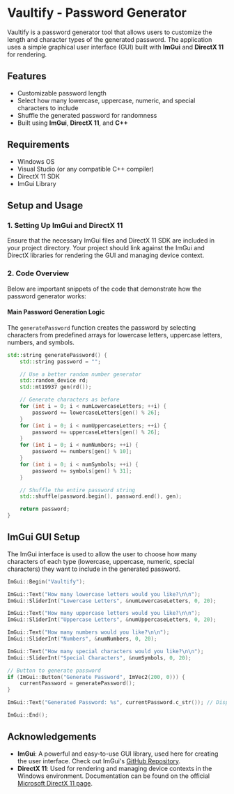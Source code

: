 # Vaultify - Password Generator

Vaultify is a password generator tool that allows users to customize the length and character types of the generated password. The application uses a simple graphical user interface (GUI) built with **ImGui** and **DirectX 11** for rendering.

## Features
- Customizable password length
- Select how many lowercase, uppercase, numeric, and special characters to include
- Shuffle the generated password for randomness
- Built using **ImGui**, **DirectX 11**, and **C++**

## Requirements
- Windows OS
- Visual Studio (or any compatible C++ compiler)
- DirectX 11 SDK
- ImGui Library

## Setup and Usage
### 1. Setting Up ImGui and DirectX 11
Ensure that the necessary ImGui files and DirectX 11 SDK are included in your project directory. Your project should link against the ImGui and DirectX libraries for rendering the GUI and managing device context.

### 2. Code Overview

Below are important snippets of the code that demonstrate how the password generator works:

#### Main Password Generation Logic
The `generatePassword` function creates the password by selecting characters from predefined arrays for lowercase letters, uppercase letters, numbers, and symbols.

```cpp
std::string generatePassword() {
    std::string password = "";

    // Use a better random number generator
    std::random_device rd;
    std::mt19937 gen(rd());

    // Generate characters as before
    for (int i = 0; i < numLowercaseLetters; ++i) {
        password += lowercaseLetters[gen() % 26];
    }
    for (int i = 0; i < numUppercaseLetters; ++i) {
        password += uppercaseLetters[gen() % 26];
    }
    for (int i = 0; i < numNumbers; ++i) {
        password += numbers[gen() % 10];
    }
    for (int i = 0; i < numSymbols; ++i) {
        password += symbols[gen() % 31];
    }

    // Shuffle the entire password string
    std::shuffle(password.begin(), password.end(), gen);

    return password;
}
```

## ImGui GUI Setup
The ImGui interface is used to allow the user to choose how many characters of each type (lowercase, uppercase, numeric, special characters) they want to include in the generated password.

```cpp
ImGui::Begin("Vaultify");

ImGui::Text("How many lowercase letters would you like?\n\n");
ImGui::SliderInt("Lowercase Letters", &numLowercaseLetters, 0, 20);

ImGui::Text("How many uppercase letters would you like?\n\n");
ImGui::SliderInt("Uppercase Letters", &numUppercaseLetters, 0, 20);

ImGui::Text("How many numbers would you like?\n\n");
ImGui::SliderInt("Numbers", &numNumbers, 0, 20);

ImGui::Text("How many special characters would you like?\n\n");
ImGui::SliderInt("Special Characters", &numSymbols, 0, 20);

// Button to generate password
if (ImGui::Button("Generate Password", ImVec2(200, 0))) {
    currentPassword = generatePassword();
}

ImGui::Text("Generated Password: %s", currentPassword.c_str()); // Display generated password once button is clicked

ImGui::End();
```

## Acknowledgements

- **ImGui**: A powerful and easy-to-use GUI library, used here for creating the user interface. Check out ImGui's [GitHub Repository](https://github.com/ocornut/imgui).
- **DirectX 11**: Used for rendering and managing device contexts in the Windows environment. Documentation can be found on the official [Microsoft DirectX 11 page](https://learn.microsoft.com/en-us/windows/win32/direct3d11/direct3d-11-graphics).
